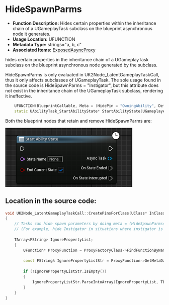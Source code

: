 # HideSpawnParms

- **Function Description:** Hides certain properties within the inheritance chain of a UGameplayTask subclass on the blueprint asynchronous node it generates.
- **Usage Location:** UFUNCTION
- **Metadata Type:** strings="a, b, c"
- **Associated Items:** [ExposedAsyncProxy](../../ExposedAsyncProxy/ExposedAsyncProxy.md)

hides certain properties in the inheritance chain of a UGameplayTask subclass on the blueprint asynchronous node generated by the subclass.

HideSpawnParms is only evaluated in UK2Node_LatentGameplayTaskCall, thus it only affects subclasses of UGameplayTask. The sole usage found in the source code is HideSpawnParms = "Instigator", but this attribute does not exist in the inheritance chain of the UGameplayTask subclass, rendering it ineffective.

```cpp
	UFUNCTION(BlueprintCallable, Meta = (HidePin = "OwningAbility", DefaultToSelf = "OwningAbility", BlueprintInternalUseOnly = "true", HideSpawnParms = "Instigator"), Category = "Ability|Tasks")
	static UAbilityTask_StartAbilityState* StartAbilityState(UGameplayAbility* OwningAbility, FName StateName, bool bEndCurrentState = true);
```

Both the blueprint nodes that retain and remove HideSpawnParms are:

![Untitled](Untitled.png)

## Location in the source code:

```cpp
void UK2Node_LatentGameplayTaskCall::CreatePinsForClass(UClass* InClass)
{
	// Tasks can hide spawn parameters by doing meta = (HideSpawnParms="PropertyA,PropertyB")
	// (For example, hide Instigator in situations where instigator is not relevant to your task)

	TArray<FString> IgnorePropertyList;
	{
		UFunction* ProxyFunction = ProxyFactoryClass->FindFunctionByName(ProxyFactoryFunctionName);

		const FString& IgnorePropertyListStr = ProxyFunction->GetMetaData(FName(TEXT("HideSpawnParms")));

		if (!IgnorePropertyListStr.IsEmpty())
		{
			IgnorePropertyListStr.ParseIntoArray(IgnorePropertyList, TEXT(","), true);
		}
	}
}
```